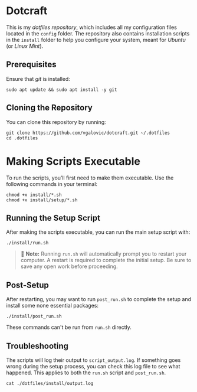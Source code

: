 Dotcraft
========================================

This is my *dotfiles repository*, which includes all my configuration files located in the `config` folder. The repository also contains installation scripts in the `install` folder to help you configure your system, meant for *Ubuntu* (or *Linux Mint*).

## Prerequisites

Ensure that *git* is installed:
```shell
sudo apt update && sudo apt install -y git
```

## Cloning the Repository

You can clone this repository by running:

```shell
git clone https://github.com/vgalovic/dotcraft.git ~/.dotfiles
cd .dotfiles
```
# Making Scripts Executable

To run the scripts, you’ll first need to make them executable. Use the following commands in your terminal:

```shell
chmod +x install/*.sh
chmod +x install/setup/*.sh
```
## Running the Setup Script

After making the scripts executable, you can run the main setup script with:

```shell
./install/run.sh
```
> 📝 **Note:** Running `run.sh` will automatically prompt you to restart your computer. A restart is required to complete the initial setup. Be sure to save any open work before proceeding.

## Post-Setup

After restarting, you may want to run `post_run.sh` to complete the setup and install some none essential packages:

```shell
./install/post_run.sh
```
These commands can't be run from `run.sh` directly.

## Troubleshooting

The scripts will log their output to `script_output.log`. If something goes wrong during the setup process, you can check this log file to see what happened. This applies to both the `run.sh` script and `post_run.sh`.

```shell
cat ./dotfiles/install/output.log
```

